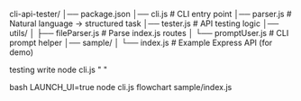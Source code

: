 cli-api-tester/
│── package.json
│── cli.js                # CLI entry point
│── parser.js             # Natural language → structured task
│── tester.js             # API testing logic
│── utils/
│    ├── fileParser.js    # Parse index.js routes
│    └── promptUser.js    # CLI prompt helper
│── sample/
│    └── index.js         # Example Express API (for demo)


testing write
node cli.js " "

bash
LAUNCH_UI=true node cli.js flowchart sample/index.js